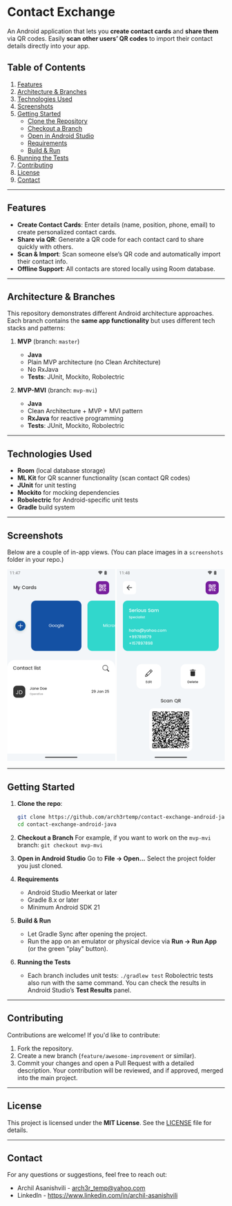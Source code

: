# Contact Exchange

An Android application that lets you **create contact cards** and **share them** via QR codes. Easily **scan other users’ QR codes** to import their contact details directly into your app.

## Table of Contents
1. [Features](#features)  
2. [Architecture & Branches](#architecture--branches)  
3. [Technologies Used](#technologies-used)  
4. [Screenshots](#screenshots)  
5. [Getting Started](#getting-started)
   - [Clone the Repository](#clone-the-repository)
   - [Checkout a Branch](#checkout-a-branch)
   - [Open in Android Studio](#open-in-android-studio)
   - [Requirements](#requirements)
   - [Build & Run](#build--run)
6. [Running the Tests](#running-the-tests)  
7. [Contributing](#contributing)  
8. [License](#license)  
9. [Contact](#contact)

---

## Features
- **Create Contact Cards**: Enter details (name, position, phone, email) to create personalized contact cards.
- **Share via QR**: Generate a QR code for each contact card to share quickly with others.
- **Scan & Import**: Scan someone else’s QR code and automatically import their contact info.
- **Offline Support**: All contacts are stored locally using Room database.

---

## Architecture & Branches
This repository demonstrates different Android architecture approaches. Each branch contains the **same app functionality** but uses different tech stacks and patterns:

1. **MVP** (branch: `master`)  
   - **Java**  
   - Plain MVP architecture (no Clean Architecture)  
   - No RxJava  
   - **Tests**: JUnit, Mockito, Robolectric

2. **MVP-MVI** (branch: `mvp-mvi`)  
   - **Java**  
   - Clean Architecture + MVP + MVI pattern  
   - **RxJava** for reactive programming  
   - **Tests**: JUnit, Mockito, Robolectric

---

## Technologies Used
- **Room** (local database storage)  
- **ML Kit** for QR scanner functionality (scan contact QR codes)  
- **JUnit** for unit testing  
- **Mockito** for mocking dependencies  
- **Robolectric** for Android-specific unit tests  
- **Gradle** build system

---

## Screenshots
Below are a couple of in-app views. (You can place images in a `screenshots` folder in your repo.)

<p align="center">
  <img src="screenshots/contact_list.png" width="250" />
  <img src="screenshots/contact_details.png" width="250" />
</p>

---

## Getting Started

1. **Clone the repo**:
   ```bash
   git clone https://github.com/arch3rtemp/contact-exchange-android-java.git
   cd contact-exchange-android-java

2. **Checkout a Branch**
   For example, if you want to work on the `mvp-mvi` branch:
   `git checkout mvp-mvi`

3. **Open in Android Studio**
   Go to **File → Open...**
   Select the project folder you just cloned.

4. **Requirements**
   * Android Studio Meerkat or later
   * Gradle 8.x or later
   * Minimum Android SDK 21

5. **Build & Run**
   * Let Gradle Sync after opening the project.
   * Run the app on an emulator or physical device via **Run → Run App** (or the green "play" button).

6. **Running the Tests**
   * Each branch includes unit tests:
   `./gradlew test`
   Robolectric tests also run with the same command. You can check the results in Android Studio’s **Test Results** panel.

---

## Contributing
Contributions are welcome! If you'd like to contribute:
1. Fork the repository.
2. Create a new branch (`feature/awesome-improvement` or similar).
3. Commit your changes and open a Pull Request with a detailed description.
Your contribution will be reviewed, and if approved, merged into the main project.

---

## License
This project is licensed under the **MIT License**. See the [LICENSE](LICENSE) file for details.

---

## Contact
For any questions or suggestions, feel free to reach out:
* Archil Asanishvili - <arch3r_temp@yahoo.com>
* LinkedIn - <https://www.linkedin.com/in/archil-asanishvili>
